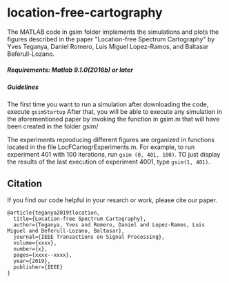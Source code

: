 # location-free-cartography
The MATLAB code in gsim folder implements the simulations and plots the figures described in the paper "Location-free Spectrum Cartography" by Yves Teganya,  Daniel Romero, Luis Miguel Lopez-Ramos, and Baltasar Beferull-Lozano.

##### Requirements: Matlab 9.1.0(2016b) or later
##### Guidelines
The first time you want to run a simulation after downloading the code, execute
```gsimStartup```
After that, you will be able to execute any simulation in the aforementioned paper by invoking the function in gsim.m that will have been created in the folder gsim/

The experiments reproducing different figures are organized in functions located in the file LocFCartogrExperiments.m.
For example, to run experiment 401 with 100 iterations, run ```gsim (0, 401, 100)```. TO just display the results of the last execution of experiment 4001, type ```gsim(1, 401)```. 
## Citation
If you find our code helpful in your resarch or work, please cite our paper.
```
@article{teganya2019tlocation,
  title={Location-free Spectrum Cartography},
  author={Teganya, Yves and Romero, Daniel and Lopez-Ramos, Luis Miguel and Beferull-Lozano, Baltasar},
  journal={IEEE Transactions on Signal Processing},
  volume={xxxx},
  number={x},
  pages={xxxx--xxxx},
  year={2019},
  publisher={IEEE}
}
```
